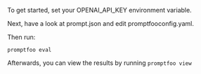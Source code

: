 To get started, set your OPENAI_API_KEY environment variable.

Next, have a look at prompt.json and edit promptfooconfig.yaml.

Then run:
```
promptfoo eval
```

Afterwards, you can view the results by running `promptfoo view`
